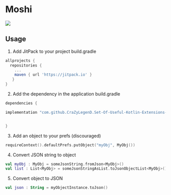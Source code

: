 # Moshi

[![](https://jitpack.io/v/CraZyLegenD/Set-Of-Useful-Kotlin-Extensions-and-Helpers.svg)](https://jitpack.io/#CraZyLegenD/Set-Of-Useful-Kotlin-Extensions-and-Helpers)


## Usage
1. Add JitPack to your project build.gradle

```gradle
allprojects {
  repositories {
    ...
    maven { url 'https://jitpack.io' }
   }
}
```

2. Add the dependency in the application build.gradle

```gradle
dependencies {

implementation "com.github.CraZyLegenD.Set-Of-Useful-Kotlin-Extensions-and-Helpers:moshi:$utilsVersion"


}
```

3. Add an object to your prefs (discouraged)
```kotlin
requireContext().defaultPrefs.putObject("myObj", MyObj())
```

4. Convert JSON string to object
```kotlin
val myObj : MyObj = someJsonString.fromJson<MyObj>()
val list : List<MyObj> = someJsonStringAsList.toJsonObjectList<MyObj>()
```

5. Convert object to JSON
```kotlin
val json : String = myObjectInstance.toJson()
```
